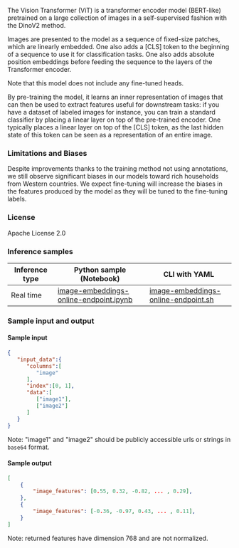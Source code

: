 The Vision Transformer (ViT) is a transformer encoder model (BERT-like) pretrained on a large collection of images in a self-supervised fashion with the DinoV2 method.

Images are presented to the model as a sequence of fixed-size patches, which are linearly embedded. One also adds a [CLS] token to the beginning of a sequence to use it for classification tasks. One also adds absolute position embeddings before feeding the sequence to the layers of the Transformer encoder.

Note that this model does not include any fine-tuned heads.

By pre-training the model, it learns an inner representation of images that can then be used to extract features useful for downstream tasks: if you have a dataset of labeled images for instance, you can train a standard classifier by placing a linear layer on top of the pre-trained encoder. One typically places a linear layer on top of the [CLS] token, as the last hidden state of this token can be seen as a representation of an entire image.

### Limitations and Biases

Despite improvements thanks to the training method not using annotations, we still observe significant biases in our models toward rich households from Western countries. We expect fine-tuning will increase the biases in the features produced by the model as they will be tuned to the fine-tuning labels.

### License

Apache License 2.0

### Inference samples

Inference type|Python sample (Notebook)|CLI with YAML
|--|--|--|
Real time|<a href="https://aka.ms/azureml-infer-sdk-image-embeddings" target="_blank">image-embeddings-online-endpoint.ipynb</a>|<a href="https://aka.ms/azureml-infer-cli-image-embeddings" target="_blank">image-embeddings-online-endpoint.sh</a>

### Sample input and output

#### Sample input

```json
{
   "input_data":{
      "columns":[
         "image"
      ],
      "index":[0, 1],
      "data":[
         ["image1"],
         ["image2"]
      ]
   }
}
```
Note: "image1" and "image2" should be publicly accessible urls or strings in `base64` format.

#### Sample output

```json
[
    {
        "image_features": [0.55, 0.32, -0.82, ... , 0.29],
    },
    {
        "image_features": [-0.36, -0.97, 0.43, ... , 0.11],
    }
]
```
Note: returned features have dimension 768 and are not normalized.
